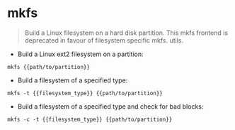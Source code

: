 # mkfs

> Build a Linux filesystem on a hard disk partition.
> This mkfs frontend is deprecated in favour of filesystem specific mkfs.<type> utils.

- Build a Linux ext2 filesystem on a partition:

`mkfs {{path/to/partition}}`

- Build a filesystem of a specified type:

`mkfs -t {{filesystem_type}} {{path/to/partition}}`

- Build a filesystem of a specified type and check for bad blocks:

`mkfs -c -t {{filesystem_type}} {{path/to/partition}}`
